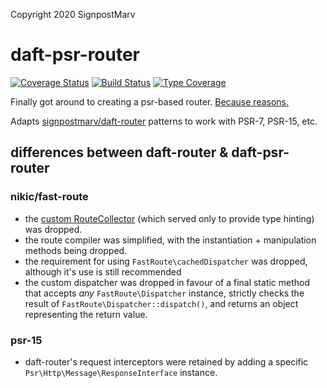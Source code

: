 Copyright 2020 SignpostMarv

# daft-psr-router
[![Coverage Status](https://coveralls.io/repos/github/daft-framework/daft-psr-router/badge.svg?branch=main)](https://coveralls.io/github/daft-framework/daft-psr-router?branch=main)
[![Build Status](https://github.com/daft-framework/daft-psr-router/actions/workflows/php.yml/badge.svg)](https://github.com/daft-framework/daft-psr-router/actions/workflows/php.yml)
[![Type Coverage](https://shepherd.dev/github/daft-framework/daft-psr-router/coverage.svg)](https://shepherd.dev/github/daft-framework/daft-psr-router)

Finally got around to creating a psr-based router. [Because reasons.](https://github.com/daft-framework/daft-router/blob/master/README.md)

Adapts [signpostmarv/daft-router](https://github.com/daft-framework/daft-router) patterns to work with PSR-7, PSR-15, etc.

## differences between daft-router & daft-psr-router

### nikic/fast-route
* the [custom RouteCollector](https://github.com/daft-framework/daft-router/blob/master/src/Router/RouteCollector.php) (which served only to provide type hinting) was dropped.
* the route compiler was simplified, with the instantiation + manipulation methods being dropped.
* the requirement for using `FastRoute\cachedDispatcher` was dropped, although it's use is still recommended
* the custom dispatcher was dropped in favour of a final static method that accepts *any* `FastRoute\Dispatcher` instance, strictly checks the result of `FastRoute\Dispatcher::dispatch()`, and returns an object representing the return value.

### psr-15

* daft-router's request interceptors were retained by adding a specific `Psr\Http\Message\ResponseInterface` instance.
